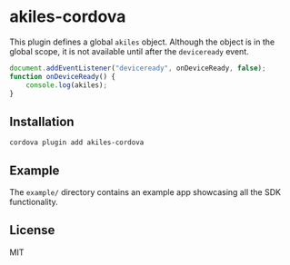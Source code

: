 # akiles-cordova

This plugin defines a global `akiles` object.
Although the object is in the global scope, it is not available until after the `deviceready` event.

```js
document.addEventListener("deviceready", onDeviceReady, false);
function onDeviceReady() {
    console.log(akiles);
}
```

## Installation

    cordova plugin add akiles-cordova

## Example

The `example/` directory contains an example app showcasing all the SDK functionality.

## License

MIT
